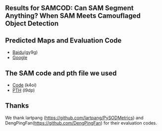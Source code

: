 ## Results for SAMCOD: Can SAM Segment Anything? When SAM Meets Camouflaged Object Detection

## Predicted Maps and Evaluation Code
- [Baidu](https://pan.baidu.com/s/1BRwliCkJpDsmJcS1MVjMng?pwd=gy9g)(gy9g)
- [Google](https://drive.google.com/file/d/1wV1oI2jzK2-qv_Py8dCeVJ9EKWjpHB1W/view?usp=share_link)

## The SAM code and pth file we used
- [Code](https://pan.baidu.com/s/1BxPO4u4PfwOaq7-2-6v7xQ) (k4oi)
- [PTH](https://pan.baidu.com/s/1MDTTNs9X3FFEBww8ZPkl2w) (l9dp)

## Thanks
We thank lartpang (https://github.com/lartpang/PySODMetrics) and DengPingFan(https://github.com/DengPingFan) for their evaluation codes.
